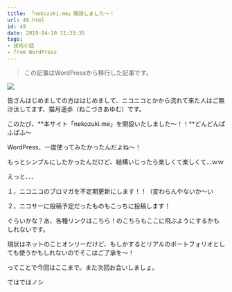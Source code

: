 ```yaml
---
title: 「nekozuki.me」開設しました～！
url: 49.html
id: 49
date: 2019-04-10 11:33:35
tags:
- 技術小話
- from WordPress
---
```

> この記事はWordPressから移行した記事です。

![](https://nekozukime.files.wordpress.com/2019/04/e382b3e383a1e383b3e38388-2019-04-10-115827.jpg)

皆さんはじめましての方ははじめまして、ニコニコとかから流れて来た人はご無沙汰してます、猫月遥歩（ねこづきあゆむ）です。

このたび、**本サイト「nekozuki.me」を開設いたしました～！！**どんどんぱふぱふ～

<!-- more -->

WordPress、一度使ってみたかったんだよね～！

もっとシンプルにしたかったんだけど、結構いじったら楽しくて楽しくて...ｗｗ

えっと、、、

１，ニコニコのブロマガを不定期更新にします！！（変わらんやないか～い

２，ニコサーに投稿予定だったものもこっちに投稿します！

ぐらいかな？あ、各種リンクはこちら！のこちらもここに飛ぶようにするかもしれないです。

現状はネットのことオンリーだけど、もしかするとリアルのポートフォリオとしても使うかもしれないのでそこはご了承を～！

ってことで今回はここまで。また次回お会いしましょ。

ではではノシ